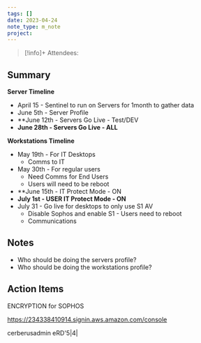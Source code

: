 ```yaml
---
tags: []
date: 2023-04-24
note_type: m_note
project:
---
```


> [!info]+
>Attendees: 


## Summary
**Server  Timeline**
* April 15 - Sentinel to run on Servers for 1month to gather data
* June 5th - Server Profile
* **June 12th - Servers Go Live - Test/DEV
* **June 28th - Servers Go Live - ALL**

**Workstations Timeline**
* May 19th - For IT Desktops
	* Comms to IT
* May 30th - For regular users
	* Need Comms for End Users
	* Users will need to be reboot
* **June 15th - IT Protect Mode - ON 
* **July 1st - USER IT Protect Mode - ON**
* July 31 - Go live for desktops to only use S1 AV
	* Disable Sophos and enable S1 - Users need to reboot
	* Communications


## Notes
* Who should be doing the servers profile?
* Who should be doing the workstations profile?


## Action Items
ENCRYPTION for SOPHOS

https://234338410914.signin.aws.amazon.com/console

cerberusadmin
eRD'5|4|